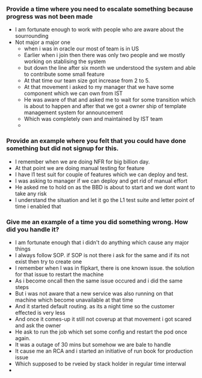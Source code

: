 ### Provide a time where you need to escalate something because progress was not been made 
- I am fortunate enough to work with people who are aware about the sourrounding 
- Not major a major one 
  - when i was in oracle our most of team is in US
  - Earlier when i join then there was only two people and we mostly working on stablising the system 
  - but down the line after six month we understood the system and able to contribute some small feature 
  - At that time our team size got increase from 2 to 5. 
  - At that movement i asked to my manager that we have some component which we can own from IST 
  - He was aware of that and asked me to wait for some transition which is about to happen and after that we got a owner ship of template management system for announcement
  - Which was completely own and maintained by IST team
  - 







### Provide an example where you felt that you could have done something but did not signup for this.

- I remember when we are doing NFR for big billion day. 
- At that point we are doing manual testing for feature 
- I have l1 test suit for couple of features which we can deploy and test. 
- I was asking to manager if we can deploy and get rid of manual effort 
- He asked me to hold on as the BBD is about to start and we dont want to take any risk 
- I understand the situation and let it go the L1 test suite and letter point of time i enabled that



### Give me an example of a time you did something wrong. How did you handle it?

- I am fortunate enough that i didn't do anything which cause any major things
- I always follow SOP. if SOP is not there i ask for the same and if its not exist then try to create one 
- I remember when I was in flipkart, there is one known issue. the solution for that issue to restart the machine 
- As i become oncall then the same issue occured and i did the same steps 
- But i was not aware that a new service was also running on that machine which become unavailable at that time
- And it started default routing. as its a night time so the customer effected is very less 
- And once it comes-up it still not coverup at that movement i got scared and ask the owner 
- He ask to run the job which set some config and restart the pod once again.
- It was a outage of 30 mins but somehow we are bale to handle 
- It cause me an RCA and i started an initiative of run book for production issue 
- Which supposed to be rveied by stack holder in regular time interwal 
- 